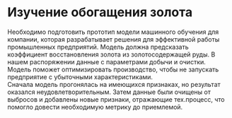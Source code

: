 # Изучение обогащения золота
Необходимо подготовить прототип модели машинного обучения для компании, которая разрабатывает решения для эффективной работы промышленных предприятий.
Модель должна предсказать коэффициент восстановления золота из золотосодержащей руды. В нашем распоряжении данные с параметрами добычи и очистки.
Модель поможет оптимизировать производство, чтобы не запускать предприятие с убыточными характеристиками.  
Сначала модель прогонялась на имеющихся признаках, но результат оказался неудовлетворительным. Затем данные были очищены от выбросов и добавлены новые признаки, отражающие тех.процесс, что помогло довести необходимую метрику до приемлемой.
